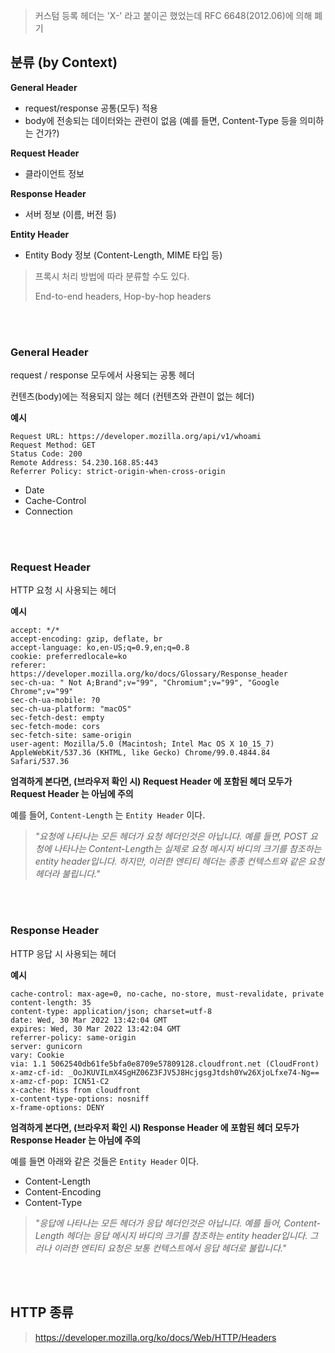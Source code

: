 > 커스텀 등록 헤더는 'X-' 라고 붙이곤 했었는데 RFC 6648(2012.06)에 의해 폐기


## 분류 (by Context)

**General Header**
- request/response 공통(모두) 적용
- body에 전송되는 데이터와는 관련이 없음 (예를 들면, Content-Type 등을 의미하는 건가?)

**Request Header**
- 클라이언트 정보

**Response Header**
- 서버 정보 (이름, 버전 등)

**Entity Header**
- Entity Body 정보 (Content-Length, MIME 타입 등)


> 프록시 처리 방법에 따라 분류할 수도 있다. 
> 
> End-to-end headers, Hop-by-hop headers

<br><br>

### General Header

request / response 모두에서 사용되는 공통 헤더

컨텐츠(body)에는 적용되지 않는 헤더 (컨텐츠와 관련이 없는 헤더)

**예시**

```http
Request URL: https://developer.mozilla.org/api/v1/whoami
Request Method: GET
Status Code: 200 
Remote Address: 54.230.168.85:443
Referrer Policy: strict-origin-when-cross-origin
```

- Date
- Cache-Control
- Connection

<br><br>

### Request Header

HTTP 요청 시 사용되는 헤더

**예시**
```http
accept: */*
accept-encoding: gzip, deflate, br
accept-language: ko,en-US;q=0.9,en;q=0.8
cookie: preferredlocale=ko
referer: https://developer.mozilla.org/ko/docs/Glossary/Response_header
sec-ch-ua: " Not A;Brand";v="99", "Chromium";v="99", "Google Chrome";v="99"
sec-ch-ua-mobile: ?0
sec-ch-ua-platform: "macOS"
sec-fetch-dest: empty
sec-fetch-mode: cors
sec-fetch-site: same-origin
user-agent: Mozilla/5.0 (Macintosh; Intel Mac OS X 10_15_7) AppleWebKit/537.36 (KHTML, like Gecko) Chrome/99.0.4844.84 Safari/537.36
```

**엄격하게 본다면, (브라우저 확인 시) Request Header 에 포함된 헤더 모두가 Request Header 는 아님에 주의**

예를 들어, `Content-Length` 는 `Entity Header` 이다.

> *"요청에 나타나는 모든 헤더가 요청 헤더인것은 아닙니다. 예를 들면, POST 요청에 나타나는 Content-Length는 실제로 요청 메시지 바디의 크기를 참조하는 entity header입니다. 하지만, 이러한 엔티티 헤더는 종종 컨텍스트와 같은 요청 헤더라 불립니다."*

<br><br>

### Response Header

HTTP 응답 시 사용되는 헤더

**예시**

```http
cache-control: max-age=0, no-cache, no-store, must-revalidate, private
content-length: 35
content-type: application/json; charset=utf-8
date: Wed, 30 Mar 2022 13:42:04 GMT
expires: Wed, 30 Mar 2022 13:42:04 GMT
referrer-policy: same-origin
server: gunicorn
vary: Cookie
via: 1.1 5062540db61fe5bfa0e8709e57809128.cloudfront.net (CloudFront)
x-amz-cf-id: _OoJKUVILmX4SgHZ06Z3FJV5J8HcjgsgJtdsh0Yw26XjoLfxe74-Ng==
x-amz-cf-pop: ICN51-C2
x-cache: Miss from cloudfront
x-content-type-options: nosniff
x-frame-options: DENY
```

**엄격하게 본다면, (브라우저 확인 시) Response Header 에 포함된 헤더 모두가 Response Header 는 아님에 주의**

예를 들면 아래와 같은 것들은 `Entity Header` 이다.

- Content-Length
- Content-Encoding
- Content-Type

> *"응답에 나타나는 모든 헤더가 응답 헤더인것은 아닙니다. 예를 들어, Content-Length 헤더는 응답 메시지 바디의 크기를 참조하는 entity header입니다. 그러나 이러한 엔티티 요청은 보통 컨텍스트에서 응답 헤더로 불립니다."*

<br><br>

## HTTP 종류

> https://developer.mozilla.org/ko/docs/Web/HTTP/Headers
